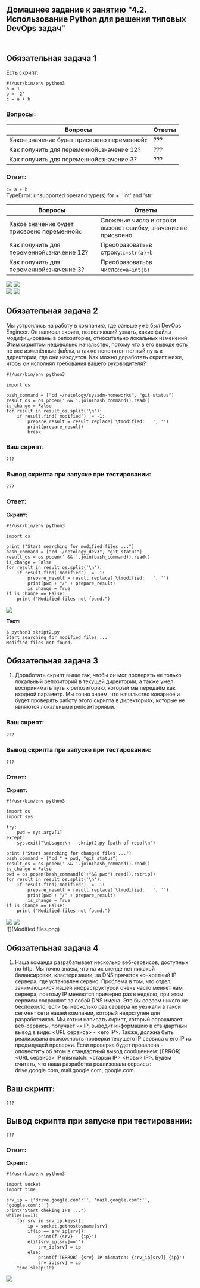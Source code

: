 ## Домашнее задание к занятию "4.2. Использование Python для решения типовых DevOps задач" <br/> <br/>


## Обязательная задача 1 <br/>

Есть скрипт: <br/>
```shell
#!/usr/bin/env python3
a = 1
b = '2'
c = a + b
```
### Вопросы: <br/>

|Вопросы|Ответы|
|-------|------|
|Какое значение будет присвоено переменной`c`|???
|Как получить для переменной`c`значение 12?|???
|Как получить для переменной`c`значение 3?|??? <br/>

### Ответ: <br/>

`c= a + b` <br/>
TypeError: unsupported operand type(s) for +: 'int' and 'str'

|Вопросы|Ответы|
|-------|------|
|Какое значение будет присвоено переменной`c`|Сложение числа и строки вызовет ошибку, значение не присвоено
|Как получить для переменной`c`значение 12?|Преобразовать`a`в строку:`c=str(a)+b`
|Как получить для переменной`c`значение 3?|Преобразовать`b`в число:`c=a+int(b)`

![](3.png) ![](12.png) <br/>
![](skript.py3.png) ![](skript.py12.png) <br/>


## Обязательная задача 2        <br/>       

Мы устроились на работу в компанию, где раньше уже был DevOps Engineer. Он написал скрипт, позволяющий узнать, какие файлы модифицированы в репозитории, относительно локальных изменений. Этим скриптом недовольно начальство, потому что в его выводе есть не все изменённые файлы, а также непонятен полный путь к директории, где они находятся. Как можно доработать скрипт ниже, чтобы он исполнял требования вашего руководителя? <br/>
```shell
#!/usr/bin/env python3

import os

bash_command = ["cd ~/netology/sysadm-homeworks", "git status"]
result_os = os.popen(' && '.join(bash_command)).read()
is_change = False
for result in result_os.split('\n'):
    if result.find('modified') != -1:
        prepare_result = result.replace('\tmodified:   ', '')
        print(prepare_result)
        break
```
### Ваш скрипт: <br/>

```
???
```
### Вывод скрипта при запуске при тестировании: <br/>

```
???
```

### Ответ: <br/>

**Скрипт:**
```shell
#!/usr/bin/env python3

import os

print ("Start searching for modified files ...")
bash_command = ["cd ~/netology_dev3", "git status"]
result_os = os.popen(' && '.join(bash_command)).read()
is_change = False
for result in result_os.split('\n'):
    if result.find('modified') != -1:
        prepare_result = result.replace('\tmodified:   ', '')
        print(pwd + "/" + prepare_result)
        is_change = True
if is_change == False:
    print ("Modified files not found.")
```
![](skript2.png)  <br/>

**Тест:** <br/>
```
$ python3 skript2.py
Start searching for modified files ...
Modified files not found.
```


## Обязательная задача 3 <br/>

1. Доработать скрипт выше так, чтобы он мог проверять не только локальный репозиторий в текущей директории, а также умел воспринимать путь к репозиторию, который мы передаём как входной параметр. Мы точно знаем, что начальство коварное и будет проверять работу этого скрипта в директориях, которые не являются локальными репозиториями. <br/>

### Ваш скрипт: <br/>
```
???
```

### Вывод скрипта при запуске при тестировании: <br/>
```
???
```

### Ответ: <br/>

**Скрипт:**
```shell
#!/usr/bin/env python3

import os
import sys

try:
    pwd = sys.argv[1]
except:
    sys.exit("\nUsage:\n   skript2.py [path of repo]\n")

print ("Start searching for changed files ...")
bash_command = ["cd " + pwd, "git status"]
result_os = os.popen(' && '.join(bash_command)).read()
is_change = False
pwd = os.popen(bash_command[0]+"&& pwd").read().rstrip()
for result in result_os.split('\n'):
    if result.find('modified') != -1:
        prepare_result = result.replace('\tmodified:   ', '')
        print(pwd + "/" + prepare_result)
        is_change = True
if is_change == False:
    print ("Modified files not found.")
```
![](skript2.2.png) ![](repo_3.png) <br/>
![](Modified files.png) <br/>


## Обязательная задача 4  <br/>

1. Наша команда разрабатывает несколько веб-сервисов, доступных по http. Мы точно знаем, что на их стенде нет никакой балансировки, кластеризации, за DNS прячется конкретный IP сервера, где установлен сервис. Проблема в том, что отдел, занимающийся нашей инфраструктурой очень часто меняет нам сервера, поэтому IP меняются примерно раз в неделю, при этом сервисы сохраняют за собой DNS имена. Это бы совсем никого не беспокоило, если бы несколько раз сервера не уезжали в такой сегмент сети нашей компании, который недоступен для разработчиков. Мы хотим написать скрипт, который опрашивает веб-сервисы, получает их IP, выводит информацию в стандартный вывод в виде: <URL сервиса> - <его IP>. Также, должна быть реализована возможность проверки текущего IP сервиса c его IP из предыдущей проверки. Если проверка будет провалена - оповестить об этом в стандартный вывод сообщением: [ERROR] <URL сервиса> IP mismatch: <старый IP> <Новый IP>. Будем считать, что наша разработка реализовала сервисы: drive.google.com, mail.google.com, google.com. <br/>

## Ваш скрипт: <br/>
```
???
```

## Вывод скрипта при запуске при тестировании: <br/>
```
???
```
### Ответ: <br/>

**Скрипт:** <br/>
```shell
#!/usr/bin/env python3

import socket
import time

srv_ip = {'drive.google.com':'', 'mail.google.com':'', 'google.com':''}
print("Start cheking IPs ...")
while(1==1):
    for srv in srv_ip.keys():
        ip = socket.gethostbyname(srv)
        if(ip == srv_ip[srv]):
            print(f'{srv} - {ip}')
        elif(srv_ip[srv]==''):
            srv_ip[srv] = ip
        else:
            print(f'[ERROR] {srv} IP mismatch: {srv_ip[srv]} {ip}')
            srv_ip[srv] = ip
    time.sleep(10)
```
![](4.png)


